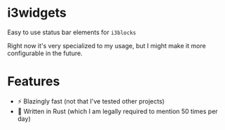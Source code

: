 # i3widgets
Easy to use status bar elements for `i3blocks`

Right now it's very specialized to my usage, but I might make it more configurable in the future.

# Features
- ⚡ Blazingly fast (not that I've tested other projects)
- 🦀 Written in Rust (which I am legally required to mention 50 times per day)

